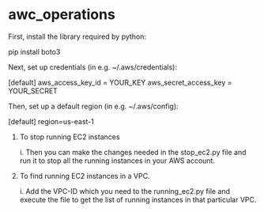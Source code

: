 # awc_operations

First, install the library required by python:

pip install boto3

Next, set up credentials (in e.g. ~/.aws/credentials):

[default]
aws_access_key_id = YOUR_KEY
aws_secret_access_key = YOUR_SECRET


Then, set up a default region (in e.g. ~/.aws/config):

[default]
region=us-east-1


1. To stop running EC2 instances


	i. Then you can make the changes needed in the stop_ec2.py file and run it to stop all the running instances in your AWS account.


2. To find running EC2 instances in a VPC.


	i. Add the VPC-ID which you need to the running_ec2.py file and execute the file to get the list of running instances in that particular VPC.
